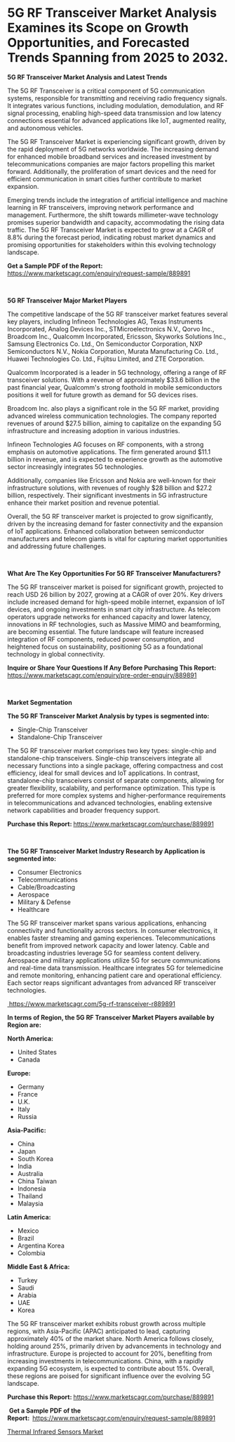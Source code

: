 <p><h1>5G RF Transceiver Market Analysis Examines its Scope on Growth Opportunities, and Forecasted Trends Spanning from 2025 to 2032.</h1></p><p><strong>5G RF Transceiver Market Analysis and Latest Trends</strong></p>
<p><p>The 5G RF Transceiver is a critical component of 5G communication systems, responsible for transmitting and receiving radio frequency signals. It integrates various functions, including modulation, demodulation, and RF signal processing, enabling high-speed data transmission and low latency connections essential for advanced applications like IoT, augmented reality, and autonomous vehicles.</p><p>The 5G RF Transceiver Market is experiencing significant growth, driven by the rapid deployment of 5G networks worldwide. The increasing demand for enhanced mobile broadband services and increased investment by telecommunications companies are major factors propelling this market forward. Additionally, the proliferation of smart devices and the need for efficient communication in smart cities further contribute to market expansion.</p><p>Emerging trends include the integration of artificial intelligence and machine learning in RF transceivers, improving network performance and management. Furthermore, the shift towards millimeter-wave technology promises superior bandwidth and capacity, accommodating the rising data traffic. The 5G RF Transceiver Market is expected to grow at a CAGR of 8.8% during the forecast period, indicating robust market dynamics and promising opportunities for stakeholders within this evolving technology landscape.</p></p>
<p><strong>Get a Sample PDF of the Report:&nbsp;</strong> <a href="https://www.marketscagr.com/enquiry/request-sample/889891?utm_campaign=1944&utm_medium=2&utm_source=Github&utm_content=ia&utm_term=10022025&utm_id=5g-rf-transceiver">https://www.marketscagr.com/enquiry/request-sample/889891</a></p>
<p>&nbsp;</p>
<p><strong>5G RF Transceiver Major Market Players</strong></p>
<p><p>The competitive landscape of the 5G RF transceiver market features several key players, including Infineon Technologies AG, Texas Instruments Incorporated, Analog Devices Inc., STMicroelectronics N.V., Qorvo Inc., Broadcom Inc., Qualcomm Incorporated, Ericsson, Skyworks Solutions Inc., Samsung Electronics Co. Ltd., On Semiconductor Corporation, NXP Semiconductors N.V., Nokia Corporation, Murata Manufacturing Co. Ltd., Huawei Technologies Co. Ltd., Fujitsu Limited, and ZTE Corporation.</p><p>Qualcomm Incorporated is a leader in 5G technology, offering a range of RF transceiver solutions. With a revenue of approximately $33.6 billion in the past financial year, Qualcomm's strong foothold in mobile semiconductors positions it well for future growth as demand for 5G devices rises.</p><p>Broadcom Inc. also plays a significant role in the 5G RF market, providing advanced wireless communication technologies. The company reported revenues of around $27.5 billion, aiming to capitalize on the expanding 5G infrastructure and increasing adoption in various industries.</p><p>Infineon Technologies AG focuses on RF components, with a strong emphasis on automotive applications. The firm generated around $11.1 billion in revenue, and is expected to experience growth as the automotive sector increasingly integrates 5G technologies.</p><p>Additionally, companies like Ericsson and Nokia are well-known for their infrastructure solutions, with revenues of roughly $28 billion and $27.2 billion, respectively. Their significant investments in 5G infrastructure enhance their market position and revenue potential.</p><p>Overall, the 5G RF transceiver market is projected to grow significantly, driven by the increasing demand for faster connectivity and the expansion of IoT applications. Enhanced collaboration between semiconductor manufacturers and telecom giants is vital for capturing market opportunities and addressing future challenges.</p></p>
<p>&nbsp;</p>
<p><strong>What Are The Key Opportunities For 5G RF Transceiver Manufacturers?</strong></p>
<p><p>The 5G RF transceiver market is poised for significant growth, projected to reach USD 26 billion by 2027, growing at a CAGR of over 20%. Key drivers include increased demand for high-speed mobile internet, expansion of IoT devices, and ongoing investments in smart city infrastructure. As telecom operators upgrade networks for enhanced capacity and lower latency, innovations in RF technologies, such as Massive MIMO and beamforming, are becoming essential. The future landscape will feature increased integration of RF components, reduced power consumption, and heightened focus on sustainability, positioning 5G as a foundational technology in global connectivity.</p></p>
<p><strong>Inquire or Share Your Questions If Any Before Purchasing This Report:</strong> <a href="https://www.marketscagr.com/enquiry/pre-order-enquiry/889891?utm_campaign=1944&utm_medium=2&utm_source=Github&utm_content=ia&utm_term=10022025&utm_id=5g-rf-transceiver">https://www.marketscagr.com/enquiry/pre-order-enquiry/889891</a></p>
<p>&nbsp;</p>
<p><strong>Market Segmentation</strong></p>
<p><strong>The 5G RF Transceiver Market Analysis by types is segmented into:</strong></p>
<p><ul><li>Single-Chip Transceiver</li><li>Standalone-Chip Transceiver</li></ul></p>
<p><p>The 5G RF transceiver market comprises two key types: single-chip and standalone-chip transceivers. Single-chip transceivers integrate all necessary functions into a single package, offering compactness and cost efficiency, ideal for small devices and IoT applications. In contrast, standalone-chip transceivers consist of separate components, allowing for greater flexibility, scalability, and performance optimization. This type is preferred for more complex systems and higher-performance requirements in telecommunications and advanced technologies, enabling extensive network capabilities and broader frequency support.</p></p>
<p><strong>Purchase this Report:&nbsp;</strong><a href="https://www.marketscagr.com/purchase/889891?utm_campaign=1944&utm_medium=2&utm_source=Github&utm_content=ia&utm_term=10022025&utm_id=5g-rf-transceiver">https://www.marketscagr.com/purchase/889891</a></p>
<p>&nbsp;</p>
<p><strong>The 5G RF Transceiver Market Industry Research by Application is segmented into:</strong></p>
<p><ul><li>Consumer Electronics</li><li>Telecommunications</li><li>Cable/Broadcasting</li><li>Aerospace</li><li>Military & Defense</li><li>Healthcare</li></ul></p>
<p><p>The 5G RF transceiver market spans various applications, enhancing connectivity and functionality across sectors. In consumer electronics, it enables faster streaming and gaming experiences. Telecommunications benefit from improved network capacity and lower latency. Cable and broadcasting industries leverage 5G for seamless content delivery. Aerospace and military applications utilize 5G for secure communications and real-time data transmission. Healthcare integrates 5G for telemedicine and remote monitoring, enhancing patient care and operational efficiency. Each sector reaps significant advantages from advanced RF transceiver technologies.</p></p>
<p><a href="https://www.marketscagr.com/5g-rf-transceiver-r889891?utm_campaign=1944&utm_medium=2&utm_source=Github&utm_content=ia&utm_term=10022025&utm_id=5g-rf-transceiver">&nbsp;https://www.marketscagr.com/5g-rf-transceiver-r889891</a></p>
<p><strong>In terms of Region, the 5G RF Transceiver Market Players available by Region are:</strong></p>
<p>
    <p> <strong> North America: </strong>
        <ul>
            <li>United States</li>
            <li>Canada</li>
        </ul>
        </p> 
    <p> <strong> Europe: </strong>
        <ul>
            <li>Germany</li>
            <li>France</li>
            <li>U.K.</li>
            <li>Italy</li>
            <li>Russia</li>
        </ul>
        </p> 
    <p> <strong> Asia-Pacific: </strong>
        <ul>
            <li>China</li>
            <li>Japan</li>
            <li>South Korea</li>
            <li>India</li>
            <li>Australia</li>
            <li>China Taiwan</li>
            <li>Indonesia</li>
            <li>Thailand</li>
            <li>Malaysia</li>
        </ul>
        </p> 
    <p> <strong> Latin America: </strong>
        <ul>
            <li>Mexico</li>
            <li>Brazil</li>
            <li>Argentina Korea</li>
            <li>Colombia</li>
        </ul>
        </p> 
    <p> <strong> Middle East & Africa: </strong>
        <ul>
            <li>Turkey</li>
            <li>Saudi</li>
            <li>Arabia</li>
            <li>UAE</li>
            <li>Korea</li>
        </ul>
    </p>
    </p>
<p><p>The 5G RF transceiver market exhibits robust growth across multiple regions, with Asia-Pacific (APAC) anticipated to lead, capturing approximately 40% of the market share. North America follows closely, holding around 25%, primarily driven by advancements in technology and infrastructure. Europe is projected to account for 20%, benefiting from increasing investments in telecommunications. China, with a rapidly expanding 5G ecosystem, is expected to contribute about 15%. Overall, these regions are poised for significant influence over the evolving 5G landscape.</p></p>
<p><strong>Purchase this Report: </strong><a href="https://www.marketscagr.com/purchase/889891?utm_campaign=1944&utm_medium=2&utm_source=Github&utm_content=ia&utm_term=10022025&utm_id=5g-rf-transceiver">https://www.marketscagr.com/purchase/889891</a></p>
<p>&nbsp;<strong>Get a Sample PDF of the Report:&nbsp;&nbsp;</strong><a href="https://www.marketscagr.com/enquiry/request-sample/889891?utm_campaign=1944&utm_medium=2&utm_source=Github&utm_content=ia&utm_term=10022025&utm_id=5g-rf-transceiver">https://www.marketscagr.com/enquiry/request-sample/889891</a></p>
<p><strong></strong></p>
<p><p><a href="https://github.com/MarciaRunte/Market-Research-Report-List-1/blob/main/thermal-infrared-sensors-market.md?utm_campaign=1944&utm_medium=2&utm_source=Github&utm_content=ia&utm_term=10022025&utm_id=5g-rf-transceiver">Thermal Infrared Sensors Market</a></p></p>